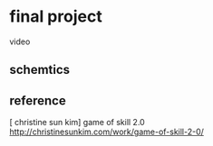 # final project

video

## schemtics

## reference
[ christine sun kim] game of skill 2.0 http://christinesunkim.com/work/game-of-skill-2-0/
